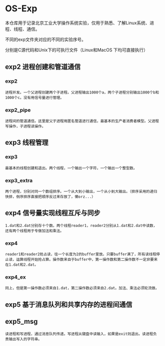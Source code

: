 # OS-Exp
本仓库用于记录北京工业大学操作系统实验，仅用于熟悉、了解Linux系统、进程、线程、通信。

不同的exp文件夹对应的不同的实验序号。

分别是C源代码和Unix下的可执行文件（Linux和MacOS
下均可直接执行）

## exp2 进程创建和管道通信

### exp2
    进程并发。一个父进程创建两个子进程。父进程输出1000个a，两个子进程分别输出1000个b和1000个c。没有用信号量进行管理。

### exp2_pipe
    进程间的管道通信。这里是父子进程用匿名管道进行通信，最基本的生产者消费者模型。父进程写操作，子进程读操作。

## exp3 线程管理

### exp3
    最基本的线程创建和退出。两个线程，一个输出一个字符，一个输出一个整型数。

### exp3_extra
    两个进程，分别对同一个数组排序。一个从大到小输出，一个从小到大输出。（排序采用的递归快排，倒序排序直接把顺序反过来存放了，懒orz...）

## exp4 信号量实现线程互斥与同步

    1.dat和2.dat分别存十个数。两个线程reader1，reader2分别从1.dat和2.dat中读数，还有两个线程用于专做加法和乘法。

### exp4
    reader1和reader2抢占读，往一个长度为2的buffer里放。只要buffer满了，所有读线程停止读，运算线程开始抢占算。操作数来自于buffer中，第一操作数和第二操作数不一定非要来在1.dat和2.dat。

### exp4_ex
    同上，但是第一操作数必须来自1.dat，第二操作数必须来自2.dat。加法、乘法必须轮流做。

## exp5 基于消息队列和共享内存的进程间通信

## exp5_msg
    读进程和写进程，通过消息队列传递。写进程从键盘中读输入，如果是exit则退出。读进程负责输出写入的字符串。